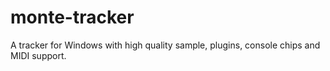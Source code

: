# monte-tracker
A tracker for Windows with high quality sample, plugins, console chips and MIDI support.
